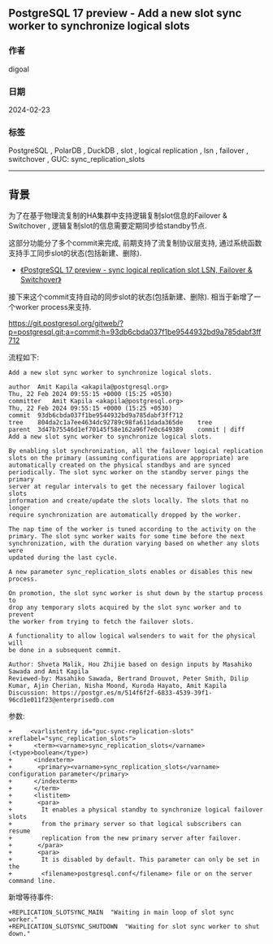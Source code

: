 ## PostgreSQL 17 preview - Add a new slot sync worker to synchronize logical slots      
                                                              
### 作者                                                              
digoal                                                              
                                                              
### 日期                                                              
2024-02-23                                                       
                                                              
### 标签                                                              
PostgreSQL , PolarDB , DuckDB , slot , logical replication , lsn , failover , switchover , GUC: sync_replication_slots                    
                                                              
----                                                              
                                                              
## 背景    
为了在基于物理流复制的HA集群中支持逻辑复制slot信息的Failover & Switchover , 逻辑复制slot的信息需要定期同步给standby节点.   
  
这部分功能分了多个commit来完成, 前期支持了流复制协议层支持, 通过系统函数支持手工同步slot的状态(包括新建、删除).  
- [《PostgreSQL 17 preview - sync logical replication slot LSN, Failover & Switchover》](../202402/20240214_02.md)    
  
接下来这个commit支持自动的同步slot的状态(包括新建、删除). 相当于新增了一个worker process来支持.    
  
https://git.postgresql.org/gitweb/?p=postgresql.git;a=commit;h=93db6cbda037f1be9544932bd9a785dabf3ff712  
  
流程如下:   
```  
Add a new slot sync worker to synchronize logical slots.  
  
author	Amit Kapila <akapila@postgresql.org>	  
Thu, 22 Feb 2024 09:55:15 +0000 (15:25 +0530)  
committer	Amit Kapila <akapila@postgresql.org>	  
Thu, 22 Feb 2024 09:55:15 +0000 (15:25 +0530)  
commit	93db6cbda037f1be9544932bd9a785dabf3ff712  
tree	804da2c1a7ee4634dc92789c98fa611dada365de	tree  
parent	3d47b75546d1ef70145f58e162a96f7e0c649389	commit | diff  
Add a new slot sync worker to synchronize logical slots.  
  
By enabling slot synchronization, all the failover logical replication  
slots on the primary (assuming configurations are appropriate) are  
automatically created on the physical standbys and are synced  
periodically. The slot sync worker on the standby server pings the primary  
server at regular intervals to get the necessary failover logical slots  
information and create/update the slots locally. The slots that no longer  
require synchronization are automatically dropped by the worker.  
  
The nap time of the worker is tuned according to the activity on the  
primary. The slot sync worker waits for some time before the next  
synchronization, with the duration varying based on whether any slots were  
updated during the last cycle.  
  
A new parameter sync_replication_slots enables or disables this new  
process.  
  
On promotion, the slot sync worker is shut down by the startup process to  
drop any temporary slots acquired by the slot sync worker and to prevent  
the worker from trying to fetch the failover slots.  
  
A functionality to allow logical walsenders to wait for the physical will  
be done in a subsequent commit.  
  
Author: Shveta Malik, Hou Zhijie based on design inputs by Masahiko Sawada and Amit Kapila  
Reviewed-by: Masahiko Sawada, Bertrand Drouvot, Peter Smith, Dilip Kumar, Ajin Cherian, Nisha Moond, Kuroda Hayato, Amit Kapila  
Discussion: https://postgr.es/m/514f6f2f-6833-4539-39f1-96cd1e011f23@enterprisedb.com  
```  
  
参数:   
```  
+     <varlistentry id="guc-sync-replication-slots" xreflabel="sync_replication_slots">  
+      <term><varname>sync_replication_slots</varname> (<type>boolean</type>)  
+      <indexterm>  
+       <primary><varname>sync_replication_slots</varname> configuration parameter</primary>  
+      </indexterm>  
+      </term>  
+      <listitem>  
+       <para>  
+        It enables a physical standby to synchronize logical failover slots  
+        from the primary server so that logical subscribers can resume  
+        replication from the new primary server after failover.  
+       </para>  
+       <para>  
+        It is disabled by default. This parameter can only be set in the  
+        <filename>postgresql.conf</filename> file or on the server command line.  
```  
  
新增等待事件:   
```  
+REPLICATION_SLOTSYNC_MAIN  "Waiting in main loop of slot sync worker."  
+REPLICATION_SLOTSYNC_SHUTDOWN  "Waiting for slot sync worker to shut down."  
```  
  
  
  
